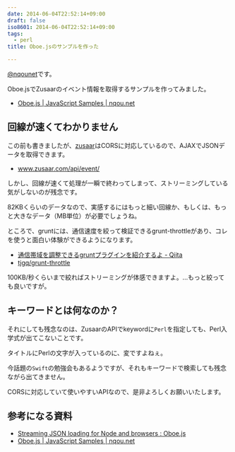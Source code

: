 ```yaml
---
date: 2014-06-04T22:52:14+09:00
draft: false
iso8601: 2014-06-04T22:52:14+09:00
tags:
  - perl
title: Oboe.jsのサンプルを作った

---
```


<p><a href="https://twitter.com/nqounet">@nqounet</a>です。</p>

<p>Oboe.jsでZusaarのイベント情報を取得するサンプルを作ってみました。</p>

<ul>
<li><a href="https://www.nqou.net/samples/oboe.html">Oboe.js | JavaScript Samples | nqou.net</a></li>
</ul>



<h2>回線が速くてわかりません</h2>

<p>この前も書きましたが、<a href="http://www.zusaar.com/">zusaar</a>はCORSに対応しているので、AJAXでJSONデータを取得できます。</p>

<ul>
<li><a href="http://www.zusaar.com/api/event/">www.zusaar.com/api/event/</a></li>
</ul>

<p>しかし、回線が速くて処理が一瞬で終わってしまって、ストリーミングしている気がしないのが残念です。</p>

<p>82KBくらいのデータなので、実感するにはもっと細い回線か、もしくは、もっと大きなデータ（MB単位）が必要でしょうね。</p>

<p>ところで、gruntには、通信速度を絞って検証できるgrunt-throttleがあり、コレを使うと面白い体験ができるようになります。</p>

<ul>
<li><a href="https://qiita.com/nakajmg/items/634b3658976ccbd9b2e8">通信帯域を調整できるgruntプラグインを紹介するよ - Qiita</a></li>
<li><a href="https://github.com/tjgq/grunt-throttle">tjgq/grunt-throttle</a></li>
</ul>

<p>100KB/秒くらいまで絞ればストリーミングが体感できますよ。…もっと絞っても良いですが。</p>

<h2>キーワードとは何なのか？</h2>

<p>それにしても残念なのは、ZusaarのAPIでkeywordに<code>Perl</code>を指定しても、Perl入学式が出てこないことです。</p>

<p>タイトルにPerlの文字が入っているのに、変ですよねぇ。</p>

<p>今話題の<code>Swift</code>の勉強会もあるようですが、それもキーワードで検索しても残念ながら出てきません。</p>

<p>CORSに対応していて使いやすいAPIなので、是非よろしくお願いいたします。</p>

<h2>参考になる資料</h2>

<ul>
<li><a href="http://oboejs.com/">Streaming JSON loading for Node and browsers : Oboe.js</a></li>
<li><a href="https://www.nqou.net/samples/oboe.html">Oboe.js | JavaScript Samples | nqou.net</a></li>
</ul>
    	
